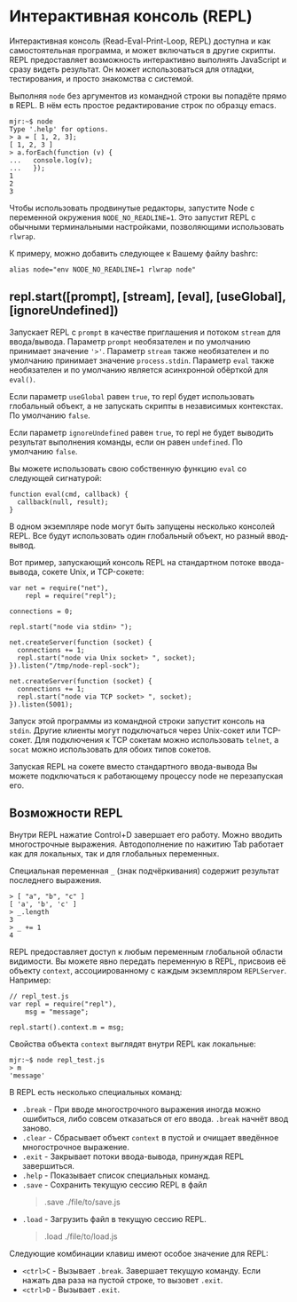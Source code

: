 # Интерактивная консоль (REPL)

Интерактивная консоль (Read-Eval-Print-Loop, REPL) доступна и как самостоятельная
программа, и может включаться в другие скрипты. REPL предоставляет возможность
интерактивно выполнять JavaScript и сразу видеть результат. Он может использоваться
для отладки, тестирования, и просто знакомства с системой.

Выполняя `node` без аргументов из командной строки вы попадёте прямо в REPL.
В нём есть простое редактирование строк по образцу emacs.

    mjr:~$ node
    Type '.help' for options.
    > a = [ 1, 2, 3];
    [ 1, 2, 3 ]
    > a.forEach(function (v) {
    ...   console.log(v);
    ...   });
    1
    2
    3

Чтобы использовать продвинутые редакторы, запустите Node с переменной окружения
`NODE_NO_READLINE=1`. Это запустит REPL с обычными терминальными настройками,
позволяющими использовать `rlwrap`.

К примеру, можно добавить следующее к Вашему файлу bashrc:

    alias node="env NODE_NO_READLINE=1 rlwrap node"


## repl.start([prompt], [stream], [eval], [useGlobal], [ignoreUndefined])

Запускает REPL с `prompt` в качестве приглашения и потоком `stream` для ввода/вывода.
Параметр `prompt` необязателен и по умолчанию принимает значение `'>'`.
Параметр `stream` также необязателен и по умолчанию принимает значение `process.stdin`.
Параметр `eval` также необязателен и по умолчанию является асинхронной обёрткой для `eval()`.

Если параметр `useGlobal` равен `true`, то repl будет использовать глобальный объект,
а не запускать скрипты в независимых контекстах. По умолчанию `false`.

Если параметр `ignoreUndefined` равен `true`, то repl не будет выводить результат выполнения команды,
если он равен `undefined`. По умолчанию `false`.

Вы можете использовать свою собственную функцию `eval` со следующей сигнатурой:

    function eval(cmd, callback) {
      callback(null, result);
    }

В одном экземпляре node могут быть запущены несколько консолей REPL.
Все будут использовать один глобальный объект, но разный ввод-вывод.

Вот пример, запускающий консоль REPL на стандартном потоке ввода-вывода,
сокете Unix, и TCP-сокете:

    var net = require("net"),
        repl = require("repl");

    connections = 0;

    repl.start("node via stdin> ");

    net.createServer(function (socket) {
      connections += 1;
      repl.start("node via Unix socket> ", socket);
    }).listen("/tmp/node-repl-sock");

    net.createServer(function (socket) {
      connections += 1;
      repl.start("node via TCP socket> ", socket);
    }).listen(5001);

Запуск этой программы из командной строки запустит консоль на `stdin`. Другие
клиенты могут подключаться через Unix-сокет или TCP-сокет. Для подключения
к TCP сокетам можно использовать `telnet`, a `socat` можно использовать
для обоих типов сокетов.

Запуская REPL на сокете вместо стандартного ввода-вывода Вы можете подключаться
к работающему процессу node не перезапуская его.


## Возможности REPL

<!-- type=misc -->

Внутри REPL нажатие Control+D завершает его работу. Можно вводить многострочные выражения.
Автодополнение по нажитию Tab работает как для локальных, так и для глобальных переменных.

Специальная переменная `_` (знак подчёркивания) содержит результат последнего выражения.

    > [ "a", "b", "c" ]
    [ 'a', 'b', 'c' ]
    > _.length 
    3
    > _ += 1
    4

REPL предоставляет доступ к любым переменным глобальной области видимости.
Вы можете явно передать переменную в REPL, присвоив её объекту `context`,
ассоциированному с каждым экземпляром `REPLServer`. Например:

    // repl_test.js
    var repl = require("repl"),
        msg = "message";

    repl.start().context.m = msg;

Свойства объекта `context` выглядят внутри REPL как локальные:

    mjr:~$ node repl_test.js
    > m
    'message'

В REPL есть несколько специальных команд:

  - `.break` - При вводе многострочного выражения иногда можно ошибиться,
    либо совсем отказаться от его ввода. `.break` начнёт ввод заново.
  - `.clear` - Сбрасывает объект `context` в пустой и очищает введённое многострочное выражение.
  - `.exit` - Закрывает потоки ввода-вывода, принуждая REPL завершиться.
  - `.help` - Показывает список специальных команд.
  - `.save` - Сохранить текущую сессию REPL в файл
    >.save ./file/to/save.js
  - `.load` - Загрузить файл в текущую сессию REPL.
    >.load ./file/to/load.js

Следующие комбинации клавиш имеют особое значение для REPL:

  - `<ctrl>C` - Вызывает `.break`. Завершает текущую команду.
    Если нажать два раза на пустой строке, то вызовет `.exit`.
  - `<ctrl>D` - Вызывает `.exit`.
